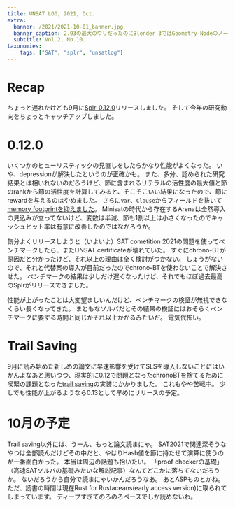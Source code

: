 ```yaml
---
title: UNSAT LOG, 2021, Oct.
extra:
  banner: /2021/2021-10-01_banner.jpg
  banner_caption: 2.93の最大のウリだったのにBlender 3ではGeometry Nodeのノード構成がガラッと変わってしまって将来の削除が警告されるノードが出てくる始末
  subtitle: Vol.2, No.10.
taxonomies:
    tags: ["SAT", "splr", "unsatlog"]
---
```

# Recap
ちょっと遅れたけども9月に[Splr-0.12.0](https://github.com/shnarazk/splr/releases/tag/Splr-0.12.0)リリースしました。
そして今年の研究動向をちょっとキャッチアップしました。

# 0.12.0
いくつかのヒューリスティックの見直しをしたらかなり性能がよくなった。
いや、depressionが解決したというのが正確かも。
また、多分、認められた研究結果とは相いれないのだろうけど、節に含まれるリテラルの活性度の最大値と節のrankから節の活性度を計算してみると、そこそこいい結果になったので、節にrewardを与えるのはやめました。
さらに`Var`、`Clause`からフィールドを抜いて[memory footprintを抑えました](https://github.com/shnarazk/splr/commit/47af914a76357768a7ccb1b9fe888cf79ac82d49)。
Minisatの時代から存在するArenaは全然導入の見込みが立ってないけど、変数は半減、節も1割以上は小さくなったのでキャッシュヒット率は有意に改善したのではなかろうか。

気分よくリリースしようと（いよいよ）SAT cometition 2021の問題を使ってベンチマークしたら、またUNSAT certificateが壊れていた。
すぐにchrono-BTが原因だと分かったけど、それ以上の理由は全く検討がつかない。
しょうがないので、それと代替案の導入が目前だったのでchrono-BTを使わないことで解決させた。
ベンチマークの結果は少しだけ遅くなったけど、それでもほぼ過去最高のSplrがリリースできました。

性能が上がったことは大変望ましいんだけど、ベンチマークの検証が無視できなくらい長くなってきた。
まともなソルバだとその結果の検証にはおそらくベンチマークに要する時間と同じかそれ以上かかるみたいだ。
電気代怖い。

# Trail Saving
9月に読み始めた新しめの論文に早速影響を受けてSLSを導入しないことにはいかんよなあと思いつつ、現実的に0.12で問題となったchronoBTを捨てるために喫緊の課題となった[trail saving](https://github.com/shnarazk/splr/pull/144)の実装にかかりました。
これもやや苦戦中。
少しでも性能が上がるようなら0.13として早めにリリースの予定。

# 10月の予定
Trail saving以外には、うーん、もっと論文読まにゃ。
SAT2021で関連深そうなやつは全部読んだけどその中だと、やはりHash値を節に持たせて演算に使うのが一番面白かった。
本当は周辺の話題も拾いたい。
「proof checkerの基礎」（高速SATソルバの基礎みたいな解説記事）なんてどこかに落ちてないだろうか。
ないだろうから自分で読まにゃいかんだろうなあ。
あとASPものとかね。
ただ、読書の時間は現在Rust for Rustaceans(early access version)に取られてしまっています。
ディープすぎてのろのろペースでしか読めないわ。

